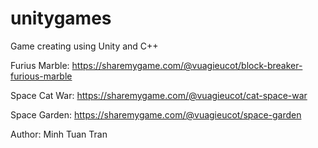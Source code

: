 # unitygames


Game creating using Unity and C++

Furius Marble: https://sharemygame.com/@vuagieucot/block-breaker-furious-marble 

Space Cat War: https://sharemygame.com/@vuagieucot/cat-space-war 

Space Garden: https://sharemygame.com/@vuagieucot/space-garden

Author: Minh Tuan Tran
